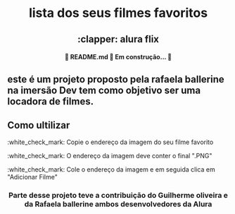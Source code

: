 <h1 align="center ">
  lista dos seus filmes favoritos </h1>

<h2 align="center">:clapper:  alura flix </h1>
 <h4 align="center"> 
	🚧  README.md 🚀 Em construção...  🚧
</h4>

  <h2>este é um projeto proposto pela rafaela ballerine na imersão Dev
       tem como objetivo ser uma locadora de filmes.</h2>
<h2>Como ultilizar </h2>
<p>   :white_check_mark: Copie o endereço da imagem do seu filme favorito</p>
<p>   :white_check_mark: O endereço da imagem deve conter o final ".PNG"</p>
 <p>   :white_check_mark: Cole o endereço da imagem e em seguida clica em "Adicionar Filme"</p>
<h3 align="center">
 Parte desse projeto teve a contribuição do Guilherme oliveira e da Rafaela ballerine ambos desenvolvedores da Alura 
</h3>
